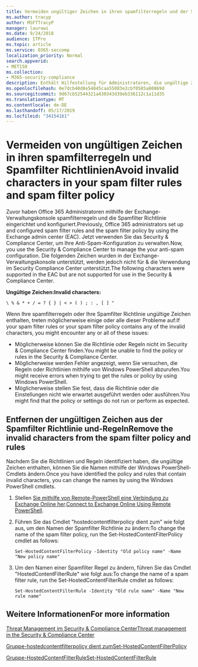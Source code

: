 ```yaml
---
title: Vermeiden ungültiger Zeichen in ihren spamfilterregeln und der Spamfilter Richtlinie
ms.author: tracyp
author: MSFTTracyP
manager: laurawi
ms.date: 9/24/2018
audience: ITPro
ms.topic: article
ms.service: O365-seccomp
localization_priority: Normal
search.appverid:
- MET150
ms.collection:
- M365-security-compliance
description: Enthält Hilfestellung für Administratoren, die ungültige Zeichen in ihrer Antispamsoftware haben und bei der Verwendung des Security &amp; Compliance Centers in Problemen ausgeführt werden.
ms.openlocfilehash: 0e7dcb40d8e54045caa55083e2cbf0585a80869d
ms.sourcegitcommit: 9d67cb52544321a430343d39eb336112c1a11d35
ms.translationtype: MT
ms.contentlocale: de-DE
ms.lasthandoff: 05/17/2019
ms.locfileid: "34154161"
---
```

# <a name="avoid-invalid-characters-in-your-spam-filter-rules-and-spam-filter-policy"></a><span data-ttu-id="28938-103">Vermeiden von ungültigen Zeichen in ihren spamfilterregeln und Spamfilter Richtlinien</span><span class="sxs-lookup"><span data-stu-id="28938-103">Avoid invalid characters in your spam filter rules and spam filter policy</span></span> 

<span data-ttu-id="28938-104">Zuvor haben Office 365 Administratoren mithilfe der Exchange-Verwaltungskonsole spamfilterregeln und die Spamfilter Richtlinie eingerichtet und konfiguriert.</span><span class="sxs-lookup"><span data-stu-id="28938-104">Previously, Office 365 administrators set up and configured spam filter rules and the spam filter policy by using the Exchange admin center (EAC).</span></span> <span data-ttu-id="28938-105">Jetzt verwenden Sie das Security &amp; Compliance Center, um Ihre Anti-Spam-Konfiguration zu verwalten.</span><span class="sxs-lookup"><span data-stu-id="28938-105">Now, you use the Security &amp; Compliance Center to manage the your anti-spam configuration.</span></span> <span data-ttu-id="28938-106">Die folgenden Zeichen wurden in der Exchange-Verwaltungskonsole unterstützt, werden jedoch nicht für &amp; die Verwendung im Security Compliance Center unterstützt.</span><span class="sxs-lookup"><span data-stu-id="28938-106">The following characters were supported in the EAC but are not supported for use in the Security &amp; Compliance Center.</span></span>  

<span data-ttu-id="28938-107">**Ungültige Zeichen:**</span><span class="sxs-lookup"><span data-stu-id="28938-107">**Invalid characters:**</span></span>
  
```\ % & * + / = ? { } | < > ( ) ; : , [ ] "```

<span data-ttu-id="28938-108">Wenn Ihre spamfilterregeln oder Ihre Spamfilter Richtlinie ungültige Zeichen enthalten, treten möglicherweise einige oder alle dieser Probleme auf:</span><span class="sxs-lookup"><span data-stu-id="28938-108">If your spam filter rules or your spam filter policy contains any of the invalid characters, you might encounter any or all of these issues:</span></span>
- <span data-ttu-id="28938-109">Möglicherweise können Sie die Richtlinie oder Regeln nicht im Security &amp; Compliance Center finden.</span><span class="sxs-lookup"><span data-stu-id="28938-109">You might be unable to find the policy or rules in the Security &amp; Compliance Center.</span></span>
- <span data-ttu-id="28938-110">Möglicherweise werden Fehler angezeigt, wenn Sie versuchen, die Regeln oder Richtlinien mithilfe von Windows PowerShell abzurufen.</span><span class="sxs-lookup"><span data-stu-id="28938-110">You might receive errors when trying to get the rules or policy by using Windows PowerShell.</span></span>
- <span data-ttu-id="28938-111">Möglicherweise stellen Sie fest, dass die Richtlinie oder die Einstellungen nicht wie erwartet ausgeführt werden oder ausführen.</span><span class="sxs-lookup"><span data-stu-id="28938-111">You might find that the policy or settings do not run or perform as expected.</span></span>

## <a name="remove-the-invalid-characters-from-the-spam-filter-policy-and-rules"></a><span data-ttu-id="28938-112">Entfernen der ungültigen Zeichen aus der Spamfilter Richtlinie und-Regeln</span><span class="sxs-lookup"><span data-stu-id="28938-112">Remove the invalid characters from the spam filter policy and rules</span></span>

<span data-ttu-id="28938-113">Nachdem Sie die Richtlinien und Regeln identifiziert haben, die ungültige Zeichen enthalten, können Sie die Namen mithilfe der Windows PowerShell-Cmdlets ändern.</span><span class="sxs-lookup"><span data-stu-id="28938-113">Once you have identified the policy and rules that contain invalid characters, you can change the names by using the Windows PowerShell cmdlets.</span></span> 

1. <span data-ttu-id="28938-114">Stellen [Sie mithilfe von Remote-PowerShell eine Verbindung zu Exchange Online her](https://docs.microsoft.com/powershell/exchange/exchange-online/connect-to-exchange-online-powershell/connect-to-exchange-online-powershell?view=exchange-ps).</span><span class="sxs-lookup"><span data-stu-id="28938-114">[Connect to Exchange Online Using Remote PowerShell](https://docs.microsoft.com/powershell/exchange/exchange-online/connect-to-exchange-online-powershell/connect-to-exchange-online-powershell?view=exchange-ps).</span></span>
    
2. <span data-ttu-id="28938-115">Führen Sie das Cmdlet "hostedcontentfilterpolicy dient zum" wie folgt aus, um den Namen der Spamfilter Richtlinie zu ändern:</span><span class="sxs-lookup"><span data-stu-id="28938-115">To change the name of the spam filter policy, run the Set-HostedContentFilterPolicy cmdlet as follows:</span></span>
    
    ```
    Set-HostedContentFilterPolicy -Identity "Old policy name" -Name "New policy name"
    ```  

3. <span data-ttu-id="28938-116">Um den Namen einer Spamfilter Regel zu ändern, führen Sie das Cmdlet "HostedContentFilterRule" wie folgt aus:</span><span class="sxs-lookup"><span data-stu-id="28938-116">To change the name of a spam filter rule, run the Set-HostedContentFilterRule cmdlet as follows:</span></span>
    
    ```
    Set-HostedContentFilterRule -Identity "Old rule name" -Name "New rule name"
    ```  

  
 ## <a name="for-more-information"></a><span data-ttu-id="28938-117">Weitere Informationen</span><span class="sxs-lookup"><span data-stu-id="28938-117">For more information</span></span>

[<span data-ttu-id="28938-118">Threat Management im Security &amp; Compliance Center</span><span class="sxs-lookup"><span data-stu-id="28938-118">Threat management in the Security &amp; Compliance Center</span></span>](threat-management.md)
  
[<span data-ttu-id="28938-119">Gruppe-hostedcontentfilterpolicy dient zum</span><span class="sxs-lookup"><span data-stu-id="28938-119">Set-HostedContentFilterPolicy</span></span>](https://docs.microsoft.com/powershell/module/exchange/antispam-antimalware/set-hostedcontentfilterpolicy?view=exchange-ps)

[<span data-ttu-id="28938-120">Gruppe-HostedContentFilterRule</span><span class="sxs-lookup"><span data-stu-id="28938-120">Set-HostedContentFilterRule</span></span>](https://docs.microsoft.com/powershell/module/exchange/antispam-antimalware/set-hostedcontentfilterrule?view=exchange-ps)
